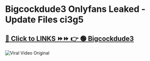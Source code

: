 
 # Bigcockdude3 Onlyfans Leaked - Update Files ci3g5

## <h2><a href="https://clipsfans.com/Bigcockdude3&ref=git">🔗 Click to LINKS ⏩⏩ 👉 🟢 Bigcockdude3 </a></h2>

<a href="https://clipsfans.com/Bigcockdude3&ref=git" rel="nofollow" data-target="animated-image.originalLink"><img src="https://i.ibb.co.com/xMMVF88/686577567.gif" alt="Viral Video Original" style="max-width: 100%; display: inline-block;" data-target="animated-image.originalImage"></a>


